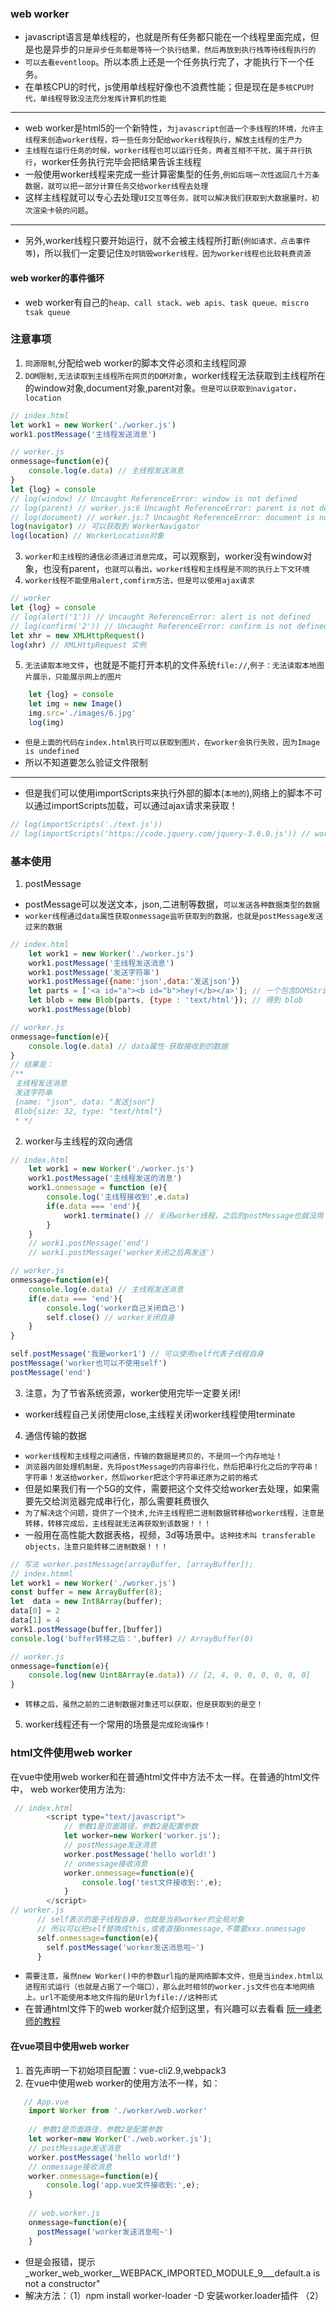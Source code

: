 ### web worker
* javascript语言是单线程的，也就是所有任务都只能在一个线程里面完成，但是也是异步的`只是异步任务都是等待一个执行结果，然后再放到执行栈等待线程执行的`
* `可以去看eventloop`。所以本质上还是一个任务执行完了，才能执行下一个任务。
* 在单核CPU的时代，js使用单线程好像也不浪费性能；但是现在是`多核CPU时代，单线程导致没法充分发挥计算机的性能`
---
* web worker是html5的一个新特性，`为javascript创造一个多线程的环境，允许主线程来创造worker线程，将一些任务分配给worker线程执行，解放主线程的生产力`
* `主线程在运行任务的时候，worker线程也可以运行任务，两者互相不干扰，属于并行执行`，worker任务执行完毕会把结果告诉主线程
* 一般使用worker线程来完成一些计算密集型的任务,`例如后端一次性返回几十万条数据，就可以把一部分计算任务交给worker线程去处理`
* 这样主线程就可以专心去处理`UI交互等任务，就可以解决我们获取到大数据量时，初次渲染卡顿的问题`。
---
* 另外,worker线程只要开始运行，就不会被主线程所打断(`例如请求，点击事件等`)，所以我们一定要记住`及时销毁worker线程，因为worker线程也比较耗费资源`

#### web worker的事件循环
* web worker有自己的`heap、call stack、web apis、task queue、miscro tsak queue`

### 注意事项
1. `同源限制`,分配给web worker的脚本文件必须和主线程同源
2. `DOM限制,无法读取到主线程所在网页的DOM对象`，worker线程无法获取到主线程所在的window对象,document对象,parent对象。`但是可以获取到navigator，location`
```javascript
// index.html
let work1 = new Worker('./worker.js')
work1.postMessage('主线程发送消息')

// worker.js
onmessage=function(e){
    console.log(e.data) // 主线程发送消息
}
let {log} = console
// log(window) // Uncaught ReferenceError: window is not defined
// log(parent) // worker.js:6 Uncaught ReferenceError: parent is not defined
// log(document) // worker.js:7 Uncaught ReferenceError: document is not defined
log(navigator) // 可以获取到 WorkerNavigator
log(location) // WorkerLocation对象
```
3. `worker和主线程的通信必须通过消息完成`，可以观察到，worker没有window对象，也没有parent，`也就可以看出，worker线程和主线程是不同的执行上下文环境`
4. `worker线程不能使用alert,comfirm方法，但是可以使用ajax请求`
```javascript
// worker
let {log} = console
// log(alert('1')) // Uncaught ReferenceError: alert is not defined
// log(confirm('2')) // Uncaught ReferenceError: confirm is not defined
let xhr = new XMLHttpRequest()
log(xhr) // XMLHttpRequest 实例
```
5. `无法读取本地文件`，也就是不能打开本机的文件系统`file://`,`例子：无法读取本地图片展示，只能展示网上的图片`
```javascript
    let {log} = console
    let img = new Image()
    img.src='./images/6.jpg'
    log(img)
```
* `但是上面的代码在index.html执行可以获取到图片，在worker会执行失败，因为Image is undefined`
* 所以不知道要怎么验证文件限制
---
* 但是我们可以使用importScripts来执行外部的脚本(`本地的`),网络上的脚本不可以通过importScripts加载，可以通过ajax请求来获取！
```javascript
// log(importScripts('./text.js'))
// log(importScripts('https://code.jquery.com/jquery-3.6.0.js')) // worker.js:6 Uncaught DOMException: Failed to execute 'importScripts' on 'WorkerGlobalScope': 
```

### 基本使用
1. postMessage
* postMessage可以发送文本，json,二进制等数据，`可以发送各种数据类型的数据`
* `worker线程通过data属性获取onmessage监听获取到的数据，也就是postMessage发送过来的数据`
```javascript
// index.html
    let work1 = new Worker('./worker.js')
    work1.postMessage('主线程发送消息')
    work1.postMessage('发送字符串')
    work1.postMessage({name:'json',data:'发送json'})
    let parts = ['<a id="a"><b id="b">hey!</b></a>']; // 一个包含DOMString的数组
    let blob = new Blob(parts, {type : 'text/html'}); // 得到 blob
    work1.postMessage(blob)

// worker.js
onmessage=function(e){
    console.log(e.data) // data属性·获取接收到的数据
}
// 结果是：
/**
 主线程发送消息
 发送字符串
 {name: "json", data: "发送json"}
 Blob{size: 32, type: "text/html"}
 * */
```
2. worker与主线程的双向通信
```javascript
// index.html
    let work1 = new Worker('./worker.js')
    work1.postMessage('主线程发送的消息')
    work1.onmessage = function (e){
        console.log('主线程接收到',e.data)
        if(e.data === 'end'){
            work1.terminate() // 关闭worker线程，之后的postMessage也就没用了，因为workery已经关闭
        }
    }
    // work1.postMessage('end')
    // work1.postMessage('worker关闭之后再发送')

// worker.js
onmessage=function(e){
    console.log(e.data) // 主线程发送消息
    if(e.data === 'end'){
        console.log('worker自己关闭自己')
        self.close() // worker关闭自身
    }
}

self.postMessage('我是worker1') // 可以使用self代表子线程自身
postMessage('worker也可以不使用self')
postMessage('end') 
```
3. 注意，为了节省系统资源，worker使用完毕一定要关闭!
* worker线程自己关闭使用close,主线程关闭worker线程使用terminate
4. 通信传输的数据
* `worker线程和主线程之间通信，传输的数据是拷贝的，不是同一个内存地址！`
* `浏览器内部处理机制是，先将postMessage的内容串行化，然后把串行化之后的字符串！字符串！发送给worker，然后worker把这个字符串还原为之前的格式`
* 但是如果我们有一个5G的文件，需要把这个文件交给worker去处理，如果需要先交给浏览器完成串行化，那么需要耗费很久
* `为了解决这个问题，提供了一个技术,允许主线程把二进制数据转移给worker线程，注意是转移，转移完成后，主线程就无法再获取到该数据！！！`
* 一般用在高性能大数据表格，视频，3d等场景中。`这种技术叫 transferable objects，注意只能转移二进制数据！！！`
```javascript
// 写法 worker.postMessage(arrayBuffer, [arrayBuffer]);
// index.htmml
let work1 = new Worker('./worker.js')
const buffer = new ArrayBuffer(8);
let  data = new Int8Array(buffer);
data[0] = 2
data[1] = 4
work1.postMessage(buffer,[buffer])
console.log('buffer转移之后：',buffer) // ArrayBuffer(0)

// worker.js
onmessage=function(e){
    console.log(new Uint8Array(e.data)) // [2, 4, 0, 0, 0, 0, 0, 0]
}
```
* `转移之后，虽然之前的二进制数据对象还可以获取，但是获取到的是空！`
5. worker线程还有一个常用的场景是`完成轮询操作！`

### html文件使用web worker
在vue中使用web worker和在普通html文件中方法不太一样。在普通的html文件中， web worker使用方法为:
```javascript
 // index.html
 		<script type="text/javascript">
			// 参数1是页面路径，参数2是配置参数
			let worker=new Worker('worker.js');
			// postMessage发送消息
			worker.postMessage('hello world!')
			// onmessage接收消息
			worker.onmessage=function(e){
				console.log('test文件接收到:',e);
			}
		</script>
// worker.js
      // self表示的是子线程自身，也就是当前worker的全局对象
      // 所以可以把self替换成this,或者直接onmessage,不需要xxx.onmessage
      self.onmessage=function(e){
        self.postMessage('worker发送消息啦~')
      }
```
* `需要注意，虽然new Worker()中的参数url指的是网络脚本文件，但是当index.html以进程形式运行（也就是占据了一个端口），那么此时相邻的worker.js文件也在本地网络上。url不能使用本地文件指的是Url为file://这种形式`
* 在普通html文件下的web worker就介绍到这里，有兴趣可以去看看 [阮一峰老师的教程](http://www.ruanyifeng.com/blog/2018/07/web-worker.html)

#### 在vue项目中使用web worker
1. 首先声明一下初始项目配置：vue-cli2.9,webpack3
2. 在vue中使用web worker的使用方法不一样，如：
```javascript
   // App.vue
    import Worker from './worker/web.worker'
   
    // 参数1是页面路径，参数2是配置参数
    let worker=new Worker('./web.worker.js');
    // postMessage发送消息
    worker.postMessage('hello world!')
    // onmessage接收消息
    worker.onmessage=function(e){
        console.log('app.vue文件接收到:',e);
    }
    
    // web.worker.js
    onmessage=function(e){
      postMessage('worker发送消息啦~')
    }
```
* 但是会报错，提示 _worker_web_worker__WEBPACK_IMPORTED_MODULE_9___default.a is not a constructor"
* 解决方法：（1）npm install worker-loader -D 安装worker.loader插件
（2）[](https://www.cnblogs.com/gerry2019/p/11456035.html)

